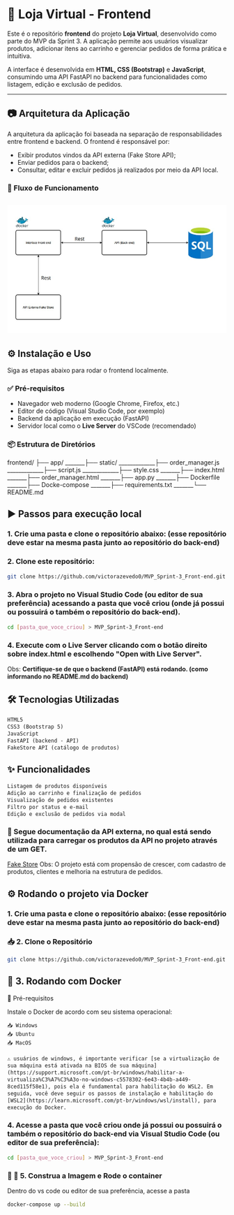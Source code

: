 # 🛒 Loja Virtual - Frontend

Este é o repositório **frontend** do projeto **Loja Virtual**, desenvolvido como parte do MVP da Sprint 3. A aplicação permite aos usuários visualizar produtos, adicionar itens ao carrinho e gerenciar pedidos de forma prática e intuitiva.

A interface é desenvolvida em **HTML, CSS (Bootstrap)** e **JavaScript**, consumindo uma API FastAPI no backend para funcionalidades como listagem, edição e exclusão de pedidos.

---

## 📷 Arquitetura da Aplicação

A arquitetura da aplicação foi baseada na separação de responsabilidades entre frontend e backend. O frontend é responsável por:

- Exibir produtos vindos da API externa (Fake Store API);
- Enviar pedidos para o backend;
- Consultar, editar e excluir pedidos já realizados por meio da API local.

### 🔁 Fluxo de Funcionamento

![imagem_fluxograma_projeto](./img/Fluxograma%20Software.jpg)
---

## ⚙️ Instalação e Uso

Siga as etapas abaixo para rodar o frontend localmente.

### ✅ Pré-requisitos

- Navegador web moderno (Google Chrome, Firefox, etc.)
- Editor de código (Visual Studio Code, por exemplo)
- Backend da aplicação em execução (FastAPI)
- Servidor local como o **Live Server** do VSCode (recomendado)

### 📦 Estrutura de Diretórios

frontend/ 
    ├── app/ 
_______├── static/ 
_____________├── order_manager.js
_____________├── script.js
_____________├── style.css
_______├── index.html 
_______├── order_manager.html
_______├── app.py
_______├── Dockerfile
_______├── Docke-compose
_______├── requirements.txt
_______└── README.md

## ▶️ Passos para execução local

### 1. Crie uma pasta e clone o repositório abaixo: (esse repositório deve estar na mesma pasta junto ao repositório do back-end)

### 2. Clone este repositório:

```bash
git clone https://github.com/victorazevedo0/MVP_Sprint-3_Front-end.git
```

### 3. Abra o projeto no Visual Studio Code (ou editor de sua preferência) acessando a pasta que você criou (onde já possui ou possuirá o também o repositório do back-end).

```bash
cd [pasta_que_voce_criou] > MVP_Sprint-3_Front-end
```
   
### 4. Execute com o **Live Server** clicando com o botão direito sobre index.html e escolhendo "Open with Live Server".

Obs: **Certifique-se de que o backend (FastAPI) está rodando. (como informando no README.md do backend)**

## 🛠️ Tecnologias Utilizadas

    HTML5
    CSS3 (Bootstrap 5)
    JavaScript
    FastAPI (backend - API)
    FakeStore API (catálogo de produtos)

## ✨ Funcionalidades

    Listagem de produtos disponíveis
    Adição ao carrinho e finalização de pedidos
    Visualização de pedidos existentes
    Filtro por status e e-mail
    Edição e exclusão de pedidos via modal

### 📓 Segue documentação da API externa, no qual está sendo utilizada para carregar os produtos da API no projeto através de um GET.

[Fake Store](https://fakestoreapi.com/docs#tag/Products)
Obs: O projeto está com propensão de crescer, com cadastro de produtos, clientes e melhoria na estrutura de pedidos.

## ⚙️ Rodando o projeto via Docker

### 1. Crie uma pasta e clone o repositório abaixo: (esse repositório deve estar na mesma pasta junto ao repositório do back-end)

### 📥 2. Clone o Repositório

```bash
git clone https://github.com/victorazevedo0/MVP_Sprint-3_Front-end.git
```

## 🐳 3. Rodando com Docker

📌 Pré-requisitos

Instale o Docker de acordo com seu sistema operacional:

    📥 Windows
    📥 Ubuntu
    📥 MacOS

    ⚠️ usuários de windows, é importante verificar [se a virtualização de sua máquina está ativada na BIOS de sua máquina](https://support.microsoft.com/pt-br/windows/habilitar-a-virtualiza%C3%A7%C3%A3o-no-windows-c5578302-6e43-4b4b-a449-8ced115f58e1), pois ela é fundamental para habilitação do WSL2. Em seguida, você deve seguir os passos de instalação e habilitação do [WSL2](https://learn.microsoft.com/pt-br/windows/wsl/install), para execução do Docker.


### 4. Acesse a pasta que você criou onde já possui ou possuirá o também o repositório do back-end via Visual Studio Code (ou editor de sua preferência):

```bash
cd [pasta_que_voce_criou] > MVP_Sprint-3_Front-end
```

### 🧱 🚀 5. Construa a Imagem e Rode o container

Dentro do vs code ou editor de sua preferência, acesse a pasta 

```bash
docker-compose up --build
```
